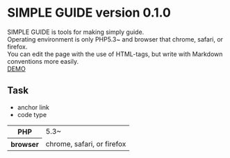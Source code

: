 SIMPLE GUIDE version 0.1.0
================================================================================

SIMPLE GUIDE is tools for making simply guide.  
Operating environment is only PHP5.3~ and browser that chrome, safari, or firefox.  
You can edit the page with the use of HTML-tags, but write with Markdown conventions more easily.  
[DEMO](http://yokotakenji.me/test/simple_guide/)

Task
--------------------------------------------------------------------------------

* anchor link
* code type

<table>
<tr>
<th>PHP</th>
<td>5.3~</td>
</tr>
<tr>
<th>browser</th>
<td>chrome, safari, or firefox</td>
</tr>
</table>